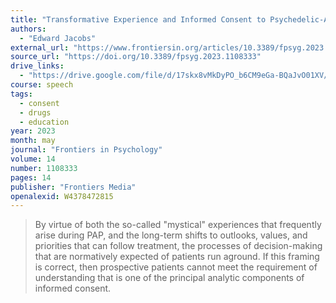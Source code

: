 ```yaml
---
title: "Transformative Experience and Informed Consent to Psychedelic-Assisted Psychotherapy"
authors:
  - "Edward Jacobs"
external_url: "https://www.frontiersin.org/articles/10.3389/fpsyg.2023.1108333/pdf"
source_url: "https://doi.org/10.3389/fpsyg.2023.1108333"
drive_links:
  - "https://drive.google.com/file/d/17skx8vMkDyPO_b6CM9eGa-BQaJvO01XV/view?usp=drivesdk"
course: speech
tags:
  - consent
  - drugs
  - education
year: 2023
month: may
journal: "Frontiers in Psychology"
volume: 14
number: 1108333
pages: 14
publisher: "Frontiers Media"
openalexid: W4378472815
---
```


> By virtue of both the so-called "mystical" experiences that frequently arise during PAP, and the long-term shifts to outlooks, values, and priorities that can follow treatment, the processes of decision-making that are normatively expected of patients run aground.
> If this framing is correct, then prospective patients cannot meet the requirement of understanding that is one of the principal analytic components of informed consent.
